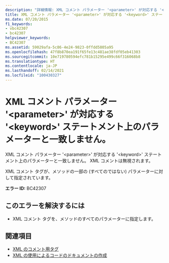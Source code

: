 ```yaml
---
description: "詳細情報: XML コメント パラメーター '<parameter>' が対応する '<keyword>' ステートメント上のパラメーターと一致しません"
title: XML コメント パラメーター '<parameter>' が対応する '<keyword>' ステートメント上のパラメーターと一致しません。
ms.date: 07/20/2015
f1_keywords:
- vbc42307
- bc42307
helpviewer_keywords:
- BC42307
ms.assetid: 59029afa-5c86-4e24-9823-0ffdd5805a95
ms.openlocfilehash: 47f8b870ea191f65fe13c481ae38fdf05eb41303
ms.sourcegitcommit: 10e719780594efc781b15295e499c66f316068b8
ms.translationtype: HT
ms.contentlocale: ja-JP
ms.lasthandoff: 02/14/2021
ms.locfileid: "100430327"
---
```

# <a name="xml-comment-parameter-parameter-does-not-match-a-parameter-on-the-corresponding-keyword-statement"></a>XML コメント パラメーター '\<parameter>' が対応する '\<keyword>' ステートメント上のパラメーターと一致しません。

XML コメント パラメーター '\<parameter>' が対応する '\<keyword>' ステートメント上のパラメーターと一致しません。 XML コメントは無視されます。  
  
 XML コメント タグが、メソッドの一部の (すべてのではない) パラメーターに対して指定されています。  
  
 **エラー ID:** BC42307  
  
## <a name="to-correct-this-error"></a>このエラーを解決するには  
  
- XML コメント タグを、メソッドのすべてのパラメーターに指定します。  
  
## <a name="see-also"></a>関連項目

- [XML のコメント用タグ](../language-reference/xmldoc/index.md)
- [XML の使用によるコードのドキュメントの作成](../programming-guide/program-structure/documenting-your-code-with-xml.md)
